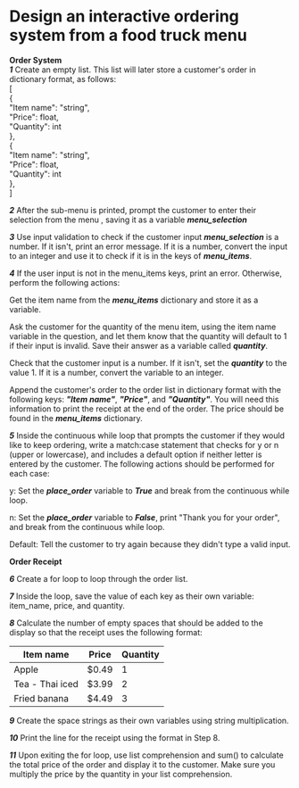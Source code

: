 # Design an interactive ordering system from a food truck menu

**Order System**  
***1*** Create an empty list. This list will later store a customer's order in dictionary format, as follows:  
[  
  {  
    "Item name": "string",  
    "Price": float,  
    "Quantity": int  
  },  
  {  
    "Item name": "string",  
    "Price": float,  
    "Quantity": int  
  },  
]  

***2*** After the sub-menu is printed, prompt the customer to enter their selection from the menu , saving it as a variable ***menu_selection***  

***3*** Use input validation to check if the customer input ***menu_selection*** is a number. If it isn't, print an error message. If it is a number, convert the input to an integer and use it to check if it is in the keys of ***menu_items***.  

***4*** If the user input is not in the menu_items keys, print an error. Otherwise, perform the following actions:

Get the item name from the ***menu_items*** dictionary and store it as a variable.

Ask the customer for the quantity of the menu item, using the item name variable in the question, and let them know that the quantity will default to 1 if their input is invalid. Save their answer as a variable called ***quantity***.

Check that the customer input is a number. If it isn't, set the ***quantity*** to the value 1. If it is a number, convert the variable to an integer.

Append the customer's order to the order list in dictionary format with the following keys: ***"Item name"***, ***"Price"***, and ***"Quantity"***. You will need this information to print the receipt at the end of the order. The price should be found in the ***menu_items*** dictionary.  

***5*** Inside the continuous while loop that prompts the customer if they would like to keep ordering, write a match:case statement that checks for y or n (upper or lowercase), and includes a default option if neither letter is entered by the customer. The following actions should be performed for each case:

y: Set the ***place_order*** variable to ***True*** and break from the continuous while loop.  

n: Set the ***place_order*** variable to ***False***, print "Thank you for your order", and break from the continuous while loop.  

Default: Tell the customer to try again because they didn't type a valid input.  

**Order Receipt**

***6*** Create a for loop to loop through the order list.  

***7*** Inside the loop, save the value of each key as their own variable: item_name, price, and quantity.

***8*** Calculate the number of empty spaces that should be added to the display so that the receipt uses the following format:  

Item name                 | Price  | Quantity
--------------------------|--------|----------
Apple                     | $0.49  | 1
Tea - Thai iced           | $3.99  | 2
Fried banana              | $4.49  | 3  

***9*** Create the space strings as their own variables using string multiplication.  

***10*** Print the line for the receipt using the format in Step 8.  

***11*** Upon exiting the for loop, use list comprehension and sum() to calculate the total price of the order and display it to the customer. Make sure you multiply the price by the quantity in your list comprehension.